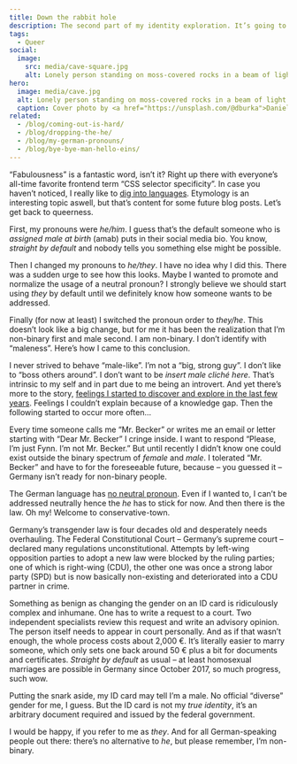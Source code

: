 ```yaml
---
title: Down the rabbit hole
description: The second part of my identity exploration. It’s going to be non-binary, like a quantum particle.
tags:
  - Queer
social:
  image:
    src: media/cave-square.jpg
    alt: Lonely person standing on moss-covered rocks in a beam of light in a huge cavern.
hero:
  image: media/cave.jpg
  alt: Lonely person standing on moss-covered rocks in a beam of light in a huge cavern.
  caption: Cover photo by <a href="https://unsplash.com/@dburka">Daniel Burka</a> on <a href="https://unsplash.com/photos/facU72FcKBI">Unsplash</a>.
related:
  - /blog/coming-out-is-hard/
  - /blog/dropping-the-he/
  - /blog/my-german-pronouns/
  - /blog/bye-bye-man-hello-eins/
---
```


“Fabulousness” is a fantastic word, isn’t it? Right up there with everyone’s all-time favorite frontend term “CSS selector specificity”. In case you haven’t noticed, I really like to [dig into languages](blog/2020-10-17-german-language-and-gender.md). Etymology is an interesting topic aswell, but that’s content for some future blog posts. Let’s get back to queerness.

First, my pronouns were _he/him_. I guess that’s the default someone who is _assigned male at birth_ (amab) puts in their social media bio. You know, _straight by default_ and nobody tells you something else might be possible.

Then I changed my pronouns to _he/they_. I have no idea why I did this. There was a sudden urge to see how this looks. Maybe I wanted to promote and normalize the usage of a neutral pronoun? I strongly believe we should start using _they_ by default until we definitely know how someone wants to be addressed.

Finally (for now at least) I switched the pronoun order to _they/he_. This doesn’t look like a big change, but for me it has been the realization that I’m non-binary first and male second. I am non-binary. I don’t identify with “maleness”. Here’s how I came to this conclusion.

I never strived to behave “male-like”. I’m not a “big, strong guy”. I don’t like to “boss others around”. I don’t want to be _insert male cliché here_. That’s intrinsic to my self and in part due to me being an introvert. And yet there’s more to the story, [feelings I started to discover and explore in the last few years](blog/2021-06-08-straight-until-proven-fabulous.md). Feelings I couldn’t explain because of a knowledge gap. Then the following started to occur more often…

Every time someone calls me “Mr. Becker” or writes me an email or letter starting with “Dear Mr. Becker” I cringe inside. I want to respond “Please, I’m just Fynn. I’m not Mr. Becker.” But until recently I didn’t know one could exist outside the binary spectrum of _female_ and _male_. I tolerated “Mr. Becker” and have to for the foreseeable future, because – you guessed it – Germany isn’t ready for non-binary people.

The German language has [no neutral pronoun](blog/2021-07-11-missing-neutral-pronoun-german.md). Even if I wanted to, I can’t be addressed neutrally hence the _he_ has to stick for now. And then there is the law. Oh my! Welcome to conservative-town.

Germany’s transgender law is four decades old and desperately needs overhauling. The Federal Constitutional Court – Germany’s supreme court – declared many regulations unconstitutional. Attempts by left-wing opposition parties to adopt a new law were blocked by the ruling parties; one of which is right-wing (CDU), the other one was once a strong labor party (SPD) but is now basically non-existing and deteriorated into a CDU partner in crime.

Something as benign as changing the gender on an ID card is ridiculously complex and inhumane. One has to write a request to a court. Two independent specialists review this request and write an advisory opinion. The person itself needs to appear in court personally. And as if that wasn’t enough, the whole process costs about 2,000 €. It’s literally easier to marry someone, which only sets one back around 50 € plus a bit for documents and certificates. _Straight by default_ as usual – at least homosexual marriages are possible in Germany since October 2017, so much progress, such wow.

Putting the snark aside, my ID card may tell I’m a male. No official “diverse” gender for me, I guess. But the ID card is not my _true identity_, it’s an arbitrary document required and issued by the federal government.

I would be happy, if you refer to me as _they_. And for all German-speaking people out there: there’s no alternative to _he_, but please remember, I’m non-binary.
